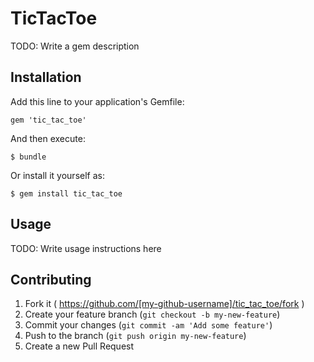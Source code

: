 # TicTacToe

TODO: Write a gem description

## Installation

Add this line to your application's Gemfile:

    gem 'tic_tac_toe'

And then execute:

    $ bundle

Or install it yourself as:

    $ gem install tic_tac_toe

## Usage

TODO: Write usage instructions here

## Contributing

1. Fork it ( https://github.com/[my-github-username]/tic_tac_toe/fork )
2. Create your feature branch (`git checkout -b my-new-feature`)
3. Commit your changes (`git commit -am 'Add some feature'`)
4. Push to the branch (`git push origin my-new-feature`)
5. Create a new Pull Request
